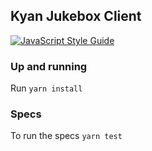 ## Kyan Jukebox Client

[![JavaScript Style Guide](https://img.shields.io/badge/code_style-standard-brightgreen.svg)](https://standardjs.com)

### Up and running

Run `yarn install`

### Specs

To run the specs `yarn test`


